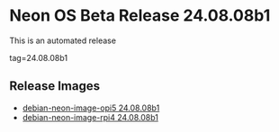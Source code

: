 # Neon OS Beta Release 24.08.08b1
This is an automated release

tag=24.08.08b1

## Release Images
- [debian-neon-image-opi5 24.08.08b1](https://download.neonaiservices.com/neon_os/core/rpi4/dev/debian-neon-image-rpi4_2024-08-08_23_16.img.xz)
- [debian-neon-image-rpi4 24.08.08b1](https://download.neonaiservices.com/neon_os/core/rpi4/dev/debian-neon-image-rpi4_2024-08-08_23_16.img.xz)
